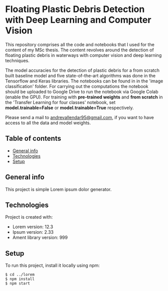 # Floating Plastic Debris Detection with Deep Learning and Computer Vision
This repository comprises all the code and notebooks that I used for the content of my MSc thesis. The content revolves around the detection of floating plastic debris in waterways with computer vision and deep learning techniques.

The model accuracies for the detection of plastic debris for a from scratch built baseline model and five state-of-the-art algorithms was done in the Tensorflow and Keras libraries. The notebooks can be found in in the 'image classification' folder. For carrying out the computations the notebook should be uploaded to Google Drive to run the notebook via Google Colab (enable the GPU). 
For training with **pre-trained weights** and **from scratch** in the 'Transfer Learning for four classes' notebook, set **model.trainable=False** or **model.trainable=True** respectively. 


Please send a mail to andrevallendar95@gmail.com, if you want to have access to all the data and model weights.

## Table of contents
* [General info](#general-info)
* [Technologies](#technologies)
* [Setup](#setup)

## General info
This project is simple Lorem ipsum dolor generator.
	
## Technologies
Project is created with:
* Lorem version: 12.3
* Ipsum version: 2.33
* Ament library version: 999
	
## Setup
To run this project, install it locally using npm:

```
$ cd ../lorem
$ npm install
$ npm start
```
